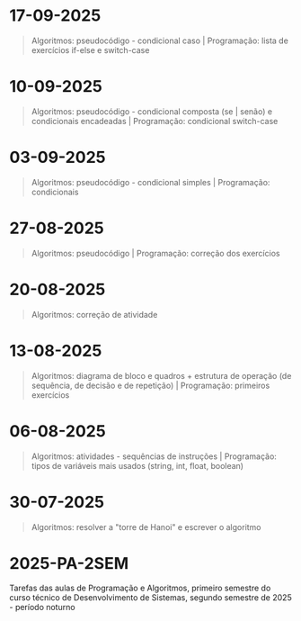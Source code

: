 # 17-09-2025
> Algoritmos: pseudocódigo - condicional caso
| Programação: lista de exercícios if-else e switch-case

# 10-09-2025
> Algoritmos: pseudocódigo - condicional composta (se | senão) e condicionais encadeadas
| Programação: condicional switch-case

# 03-09-2025
> Algoritmos: pseudocódigo - condicional simples
| Programação: condicionais 

# 27-08-2025
> Algoritmos: pseudocódigo
| Programação: correção dos exercícios

# 20-08-2025
> Algoritmos: correção de atividade

# 13-08-2025
> Algoritmos: diagrama de bloco e quadros + estrutura de operação (de sequência, de decisão e de repetição)
| Programação: primeiros exercícios

# 06-08-2025
> Algoritmos: atividades - sequências de instruções
| Programação: tipos de variáveis mais usados (string, int, float, boolean)

# 30-07-2025
> Algoritmos: resolver a "torre de Hanoi" e escrever o algoritmo

# 2025-PA-2SEM
Tarefas das aulas de Programação e Algoritmos, primeiro semestre do curso técnico de Desenvolvimento de Sistemas, segundo semestre de 2025 - período noturno